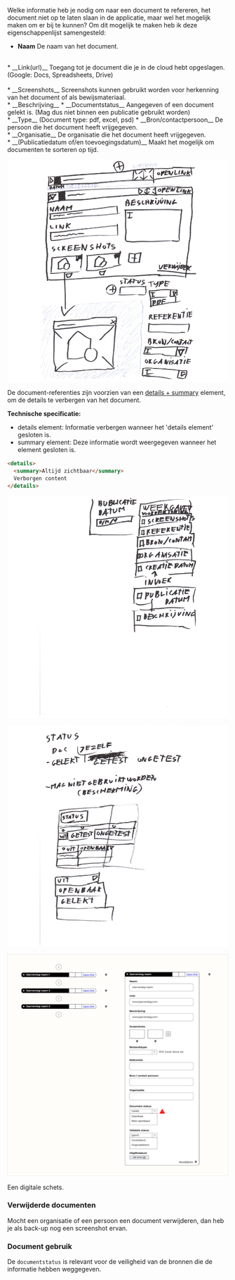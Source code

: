 
Welke informatie heb je nodig om naar een document te refereren, het document niet op te laten slaan in de applicatie, maar wel het mogelijk maken om er bij te kunnen? Om dit mogelijk te maken heb ik deze eigenschappenlijst samengesteld:

* __Naam__
De naam van het document. 
<br>
* __Link(url)__
Toegang tot je document die je in de cloud hebt opgeslagen. (Google: Docs, Spreadsheets, Drive)
<br> <br>
* __Screenshots__
Screenshots kunnen gebruikt worden voor herkenning van het document of als bewijsmateriaal.
<br>
* __Beschrijving__
* __Documentstatus__
Aangegeven of een document gelekt is. (Mag dus niet binnen een publicatie gebruikt worden)
<br>
* __Type__ (Document type: pdf, excel, psd)
* __Bron/contactpersoon__
De persoon die het document heeft vrijgegeven.
<br>
* __Organisatie__
De organisatie die het document heeft vrijgegeven.
<br>
* __(Publicatiedatum of/en toevoegingsdatum)__
Maakt het mogelijk om documenten te sorteren op tijd.

<!-- ![](content/documenten/schetsen13.png) -->

![Hier kunnen referenties naar documenten worden ingevoerd](content/documenten/schetsen24.png)

De document-referenties zijn voorzien van een [details + summary](https://developer.mozilla.org/en-US/docs/Web/HTML/Element/details) element, om de details te verbergen van het document.

__Technische specificatie:__

* details element: Informatie verbergen wanneer het 'details element' gesloten is.
* summary element: Deze informatie wordt weergegeven wanneer het element gesloten is.

```HTML
<details>
  <summary>Altijd zichtbaar</summary>
  Verborgen content
</details>
```

![Gebruikersinterface om een document status op te gegeven](content/documenten/schetsen25.png)





![](content/documenten/schetsen26.png)

![Documenten](content/designs.png)

Een digitale schets.


### Verwijderde documenten
Mocht een organisatie of een persoon een document verwijderen, dan heb je als back-up nog een screenshot ervan.

### Document gebruik
De `documentstatus` is relevant voor de veiligheid van de bronnen die de informatie hebben weggegeven.